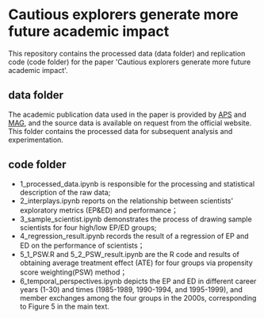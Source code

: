 # Cautious explorers generate more future academic impact
This repository contains the processed data (data folder) and replication code (code folder) for the paper 'Cautious explorers generate more future academic impact'. 

## data folder
The academic publication data used in the paper is provided by [APS](https://journals.aps.org/datasets) and [MAG](https://learn.microsoft.com/en-us/academic-services/graph/), and the source data is available on request from the official website. This folder contains the processed data for subsequent analysis and experimentation.

## code folder
- 1_processed_data.ipynb is responsible for the processing and statistical description of the raw data;
- 2_interplays.ipynb reports on the relationship between scientists' exploratory metrics (EP&ED) and performance；
- 3_sample_scientist.ipynb demonstrates the process of drawing sample scientists for four high/low EP/ED groups;
- 4_regression_result.ipynb records the result of a regression of EP and ED on the performance of scientists；
- 5_1_PSW.R and 5_2_PSW_result.ipynb are the R code and results of obtaining average treatment effect (ATE) for four groups via propensity score weighting(PSW) method；
- 6_temporal_perspectives.ipynb depicts the EP and ED in different career years (1-30) and times (1985-1989, 1990-1994, and 1995-1999), and member exchanges among the four groups in the 2000s, corresponding to Figure 5 in the main text.